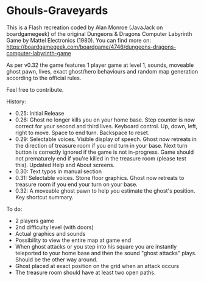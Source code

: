 # Ghouls-Graveyards
This is a Flash recreation coded by Alan Monroe (JavaJack on boardgamegeek) of the original Dungeons &amp; Dragons Computer Labyrinth Game by Mattel Electronics (1980).
You can find more on: https://boardgamegeek.com/boardgame/4746/dungeons-dragons-computer-labyrinth-game

As per v0.32 the game features 1 player game at level 1, sounds, moveable ghost pawn, lives, exact ghost/hero behaviours and random map generation according to the official rules.

Feel free to contribute.

History:
- 0.25: Initial Release
- 0.26: Ghost no longer kills you on your home base. Step counter is now correct for your second and third lives. Keyboard control. Up, down, left, right to move. Space to end turn. Backspace to reset.
- 0.29: Selectable voices. Visible display of speech. Ghost now retreats in the direction of treasure room if you end turn in your base. Next turn button is correctly ignored if the game is not in-progress. Game should not prematurely end if you're killed in the treasure room (please test this). Updated Help and About screens.
- 0.30: Text typos in manual section
- 0.31: Selectable voices. Stone floor graphics. Ghost now retreats to treasure room if you end your turn on your base.
- 0.32: A moveable ghost pawn to help you estimate the ghost's position. Key shortcut summary.


To do:
- 2 players game
- 2nd difficulty level (with doors)
- Actual graphics and sounds
- Possibility to view the entire map at game end
- When ghost attacks or you step into his square you are instantly teleported to your home base and then the sound "ghost attacks" plays. Should be the other way around.
- Ghost placed at exact position on the grid when an attack occurs
- The treasure room should have at least two open paths.
